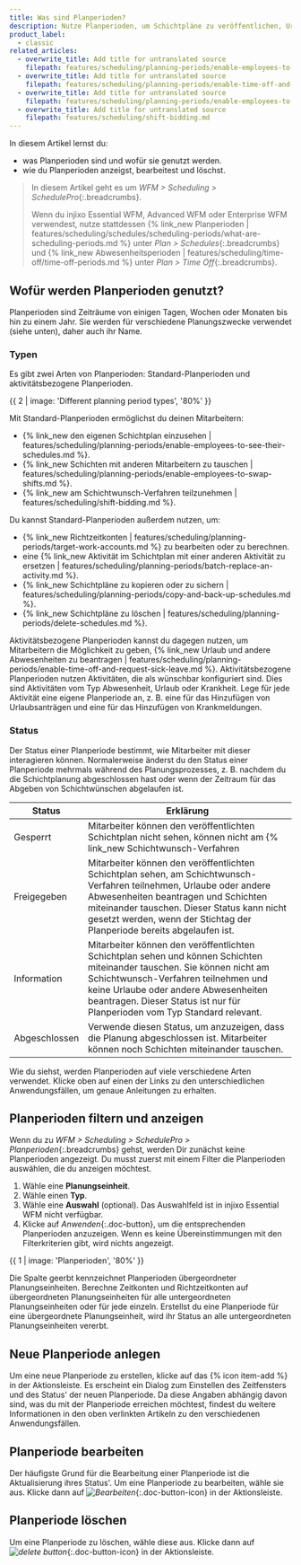 ```yaml
---
title: Was sind Planperioden?
description: Nutze Planperioden, um Schichtpläne zu veröffentlichen, Urlaubs- und Abwesenheitsanträge zu ermöglichen, Aktivitäten in Schichtplänen auszutauschen und vieles mehr (SchedulePro).
product_label:
  - classic
related_articles:
  - overwrite_title: Add title for untranslated source
    filepath: features/scheduling/planning-periods/enable-employees-to-see-their-schedules.md
  - overwrite_title: Add title for untranslated source
    filepath: features/scheduling/planning-periods/enable-time-off-and-request-sick-leave.md
  - overwrite_title: Add title for untranslated source
    filepath: features/scheduling/planning-periods/enable-employees-to-swap-shifts.md
  - overwrite_title: Add title for untranslated source
    filepath: features/scheduling/shift-bidding.md
---
```


In diesem Artikel lernst du:
- was Planperioden sind und wofür sie genutzt werden.
- wie du Planperioden anzeigst, bearbeitest und löschst.

> In diesem Artikel geht es um *WFM > Scheduling > SchedulePro*{:.breadcrumbs}.  
>  
> Wenn du injixo Essential WFM, Advanced WFM oder Enterprise WFM verwendest, nutze stattdessen {% link_new Planperioden | features/scheduling/schedules/scheduling-periods/what-are-scheduling-periods.md %} unter *Plan > Schedules*{:.breadcrumbs} und {% link_new Abwesenheitsperioden | features/scheduling/time-off/time-off-periods.md %} unter *Plan > Time Off*{:.breadcrumbs}.  

## Wofür werden Planperioden genutzt?

Planperioden sind Zeiträume von einigen Tagen, Wochen oder Monaten bis hin zu einem Jahr. Sie werden für verschiedene Planungszwecke verwendet (siehe unten), daher auch ihr Name.

### Typen

Es gibt zwei Arten von Planperioden: Standard-Planperioden und aktivitätsbezogene Planperioden.

{{ 2 | image: 'Different planning period types', '80%' }}

Mit Standard-Planperioden ermöglichst du deinen Mitarbeitern:

- {% link_new den eigenen Schichtplan einzusehen | features/scheduling/planning-periods/enable-employees-to-see-their-schedules.md %}.
- {% link_new Schichten mit anderen Mitarbeitern zu tauschen | features/scheduling/planning-periods/enable-employees-to-swap-shifts.md %}.
- {% link_new am Schichtwunsch-Verfahren teilzunehmen | features/scheduling/shift-bidding.md %}.

Du kannst Standard-Planperioden außerdem nutzen, um:

- {% link_new Richtzeitkonten | features/scheduling/planning-periods/target-work-accounts.md %} zu bearbeiten oder zu berechnen.
- eine {% link_new Aktivität im Schichtplan mit einer anderen Aktivität zu ersetzen | features/scheduling/planning-periods/batch-replace-an-activity.md %}.
- {% link_new Schichtpläne zu kopieren oder zu sichern | features/scheduling/planning-periods/copy-and-back-up-schedules.md %}.
- {% link_new Schichtpläne zu löschen | features/scheduling/planning-periods/delete-schedules.md %}.

Aktivitätsbezogene Planperioden kannst du dagegen nutzen, um Mitarbeitern die Möglichkeit zu geben, {% link_new Urlaub und andere Abwesenheiten zu beantragen | features/scheduling/planning-periods/enable-time-off-and-request-sick-leave.md %}. Aktivitätsbezogene Planperioden nutzen Aktivitäten, die als wünschbar konfiguriert sind. Dies sind Aktivitäten vom Typ Abwesenheit, Urlaub oder Krankheit. Lege für jede Aktivität eine eigene Planperiode an, z. B. eine für das Hinzufügen von Urlaubsanträgen und eine für das Hinzufügen von Krankmeldungen.

### Status

Der Status einer Planperiode bestimmt, wie Mitarbeiter mit dieser interagieren können. Normalerweise änderst du den Status einer Planperiode mehrmals während des Planungsprozesses, z. B. nachdem du die Schichtplanung abgeschlossen hast oder wenn der Zeitraum für das Abgeben von Schichtwünschen abgelaufen ist.

Status | Erklärung
------- | -------
Gesperrt | Mitarbeiter können den veröffentlichten Schichtplan nicht sehen, können nicht am {% link_new Schichtwunsch-Verfahren | features/scheduling/shift-bidding.md %} teilnehmen, können keine Schichten miteinander tauschen und können keine Urlaube oder andere Abwesenheiten beantragen. Verwende diesen Status, wenn du den Schichtplan noch nicht für deine Mitarbeiter freigeben möchtest.
Freigegeben | Mitarbeiter können den veröffentlichten Schichtplan sehen, am Schichtwunsch-Verfahren teilnehmen, Urlaube oder andere Abwesenheiten beantragen und Schichten miteinander tauschen. Dieser Status kann nicht gesetzt werden, wenn der Stichtag der Planperiode bereits abgelaufen ist.
Information | Mitarbeiter können den veröffentlichten Schichtplan sehen und können Schichten miteinander tauschen. Sie können nicht am Schichtwunsch-Verfahren teilnehmen und keine Urlaube oder andere Abwesenheiten beantragen. Dieser Status ist nur für Planperioden vom Typ Standard relevant.
Abgeschlossen | Verwende diesen Status, um anzuzeigen, dass die Planung abgeschlossen ist. Mitarbeiter können noch Schichten miteinander tauschen.

Wie du siehst, werden Planperioden auf viele verschiedene Arten verwendet. Klicke oben auf einen der Links zu den unterschiedlichen Anwendungsfällen, um genaue Anleitungen zu erhalten.

## Planperioden filtern und anzeigen

Wenn du zu *WFM > Scheduling > SchedulePro > Planperioden*{:.breadcrumbs} gehst, werden Dir zunächst keine Planperioden angezeigt. Du musst zuerst mit einem Filter die Planperioden auswählen, die du anzeigen möchtest.

1. Wähle eine **Planungseinheit**.
2. Wähle einen **Typ**.
3. Wähle eine **Auswahl** (optional). Das Auswahlfeld ist in injixo Essential WFM nicht verfügbar.
4. Klicke auf *Anwenden*{:.doc-button}, um die entsprechenden Planperioden anzuzeigen. Wenn es keine Übereinstimmungen mit den Filterkriterien gibt, wird nichts angezeigt.

{{ 1 | image: 'Planperioden', '80%' }}

Die Spalte geerbt kennzeichnet Planperioden übergeordneter Planungseinheiten. Berechne Zeitkonten und Richtzeitkonten auf übergeordneten Planungseinheiten für alle untergeordneten Planungseinheiten oder für jede einzeln. Erstellst du eine Planperiode für eine übergeordnete Planungseinheit, wird ihr Status an alle untergeordneten Planungseinheiten vererbt.

## Neue Planperiode anlegen

Um eine neue Planperiode zu erstellen, klicke auf das {% icon item-add %} in der Aktionsleiste. Es erscheint ein Dialog zum Einstellen des Zeitfensters und des Status' der neuen Planperiode. Da diese Angaben abhängig davon sind, was du mit der Planperiode erreichen möchtest, findest du weitere Informationen in den oben verlinkten Artikeln zu den verschiedenen Anwendungsfällen.

## Planperiode bearbeiten

Der häufigste Grund für die Bearbeitung einer Planperiode ist die Aktualisierung ihres Status'. Um eine Planperiode zu bearbeiten, wähle sie aus. Klicke dann auf _![Bearbeiten](/assets/img/common/item-edit.gif)_{:.doc-button-icon} in der Aktionsleiste.

## Planperiode löschen

Um eine Planperiode zu löschen, wähle diese aus. Klicke dann auf _![delete button](/assets/img/common/item-delete.gif)_{:.doc-button-icon} in der Aktionsleiste.
